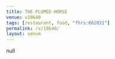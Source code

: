 ```yaml
---
title: THE PLUMED HORSE
venue: v18640
tags: [restaurant, food, "fhrs:662021"]
permalink: /v/18640/
layout: venue
---
```

null